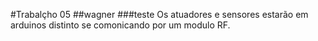 #Trabalçho 05
##wagner
###teste
Os atuadores e sensores estarão em arduinos distinto se comonicando por um modulo RF.
